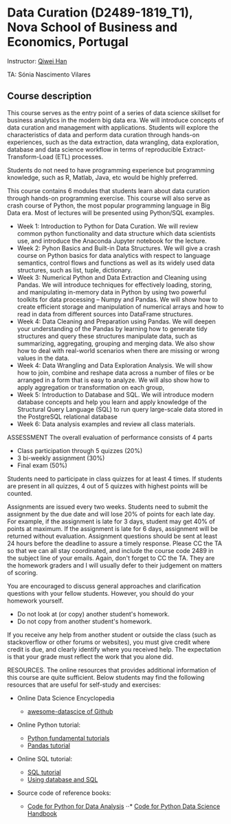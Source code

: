 # Data Curation (D2489-1819_T1), Nova School of Business and Economics, Portugal
Instructor: [Qiwei Han](https://qiweihan.github.io) 

TA: Sónia Nascimento Vilares

## Course description

This course serves as the entry point of a series of data science skillset for business analytics in the modern big data era. We will introduce concepts of data curation and management with applications.  Students will explore the characteristics of data and perform data curation through hands-on experiences, such as the data extraction, data wrangling, data exploration, database and data science workflow in terms of reproducible Extract-Transform-Load (ETL) processes. 

Students do not need to have programming experience but programming knowledge, such as R, Matlab, Java, etc would be highly preferred.  

This course contains 6 modules that students learn about data curation through hands-on programming exercise. This course will also serve as crash course of Python, the most popular programming language in Big Data era. Most of lectures will be presented using Python/SQL examples. 

- Week 1: Introduction to Python for Data Curation. We will review common python functionality and data structure which data scientists use, and introduce the Anaconda Jupyter notebook for the lecture. 
- Week 2: Pyhon Basics and Built-in Data Structures. We will give a crash course on Python basics for data analytics with respect to language semantics, control flows and functions as well as its widely used data structures, such as list, tuple, dictionary. 
- Week 3: Numerical Python and Data Extraction and Cleaning using Pandas. We will introduce techniques for effectively loading, storing, and manipulating in-memory data in Python by using two powerful toolkits for data processing – Numpy and Pandas. We will show how to create efficient storage and manipulation of numerical arrays and how to read in data from different sources into DataFrame structures. 
- Week 4: Data Cleaning and Preparation using Pandas. We will deepen your understanding of the Pandas by learning how to generate tidy structures and query these structures manipulate data, such as summarizing, aggregating, grouping and merging data. We also show how to deal with real-world scenarios when there are missing or wrong values in the data.
- Week 4: Data Wrangling and Data Exploration Analysis. We will show how to join, combine and reshape data across a number of files or be arranged in a form that is easy to analyze. We will also show how to apply aggregation or transformation on each group, 
- Week 5: Introduction to Database and SQL. We will introduce modern database concepts and help you learn and apply knowledge of the Structural Query Language (SQL) to run query large-scale data stored in the PostgreSQL relational database
- Week 6: Data analysis examples and review all class materials.  

ASSESSMENT
The overall evaluation of performance consists of 4 parts
- Class participation through 5 quizzes (20%)
- 3 bi-weekly assignment (30%)
- Final exam (50%)

Students need to participate in class quizzes for at least 4 times. If students are present in all quizzes, 4 out of 5 quizzes with highest points will be counted. 

Assignments are issued every two weeks. Students need to submit the assignment by the due date and will lose 20% of points for each late day. For example, if the assignment is late for 3 days, student may get 40% of points at maximum. If the assignment is late for 6 days, assignment will be returned without evaluation.
Assignment questions should be sent at least 24 hours before the deadline to assure a timely response. Please CC the TA so that we can all stay coordinated, and include the course code 2489 in the subject line of your emails. Again, don't forget to CC the TA. They are the homework graders and I will usually defer to their judgement on matters of scoring.

You are encouraged to discuss general approaches and clarification questions with your fellow students. However, you should do your homework yourself.
- Do not look at (or copy) another student's homework.
- Do not copy from another student's homework.

If you receive any help from another student or outside the class (such as stackoverflow or other forums or websites), you must give credit where credit is due, and clearly identify where you received help. The expectation is that your grade must reflect the work that you alone did.

RESOURCES.
The online resources that provides additional information of this course are quite sufficient. Below students may find the following resources that are useful for self-study and exercises:

- Online Data Science Encyclopedia  
  * [awesome-datascice of Github](https://github.com/bulutyazilim/awesome-datascience)

- Online Python tutorial:
  * [Python fundamental tutorials](https://pythonprogramming.net/python-fundamental-tutorials/)
  * [Pandas tutorial](http://pandas.pydata.org/pandas-docs/stable/tutorials.html)

- Online SQL tutorial:
  * [SQL tutorial](http://www.tutorialspoint.com/sql/)
  * [Using database and SQL](http://swcarpentry.github.io/swc-releases/2015.08/sql-novice-survey/)

- Source code of reference books:
  * [Code for Python for Data Analysis](https://github.com/wesm/pydata-book) 
⋅⋅* [Code for Python Data Science Handbook](https://nbviewer.jupyter.org/github/jakevdp/PythonDataScienceHandbook/tree/master/notebooks/)
